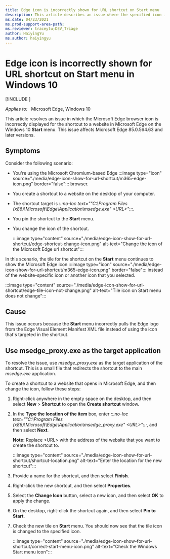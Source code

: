```yaml
---
title: Edge icon is incorrectly shown for URL shortcut on Start menu
description: This article describes an issue where the specified icon isn't shown for the shortcut to a website in Microsoft Edge on the Windows 10 Start menu.
ms.date: 04/23/2021
ms.prod-support-area-path: 
ms.reviewer: traceytu;DEV_Triage
author: HaiyingYu
ms.author: haiyingyu
---
```


# Edge icon is incorrectly shown for URL shortcut on Start menu in Windows 10

[!INCLUDE [](../../includes/browsers-important.md)]

_Applies to:_ &nbsp; Microsoft Edge, Windows 10  

This article resolves an issue in which the Microsoft Edge browser icon is incorrectly displayed for the shortcut to a website in Microsoft Edge on the Windows 10 **Start** menu. This issue affects Microsoft Edge 85.0.564.63 and later versions.

## Symptoms

Consider the following scenario:

- You're using the Microsoft Chromium-based Edge :::image type="icon" source="./media/edge-icon-show-for-url-shortcut/m365-edge-icon.png" border="false"::: browser.
- You create a shortcut to a website on the desktop of your computer.
- The shortcut target is *:::no-loc text="\"C:\\Program Files (x86)\\Microsoft\\Edge\\Application\\msedge.exe\" &lt;URL&gt;":::*.
- You pin the shortcut to the **Start** menu.
- You change the icon of the shortcut.
  
    :::image type="content" source="./media/edge-icon-show-for-url-shortcut/edge-shortcut-change-icon.png" alt-text="Change the icon of the Microsoft Edge url shortcut":::

In this scenario, the tile for the shortcut on the **Start** menu continues to show the Microsoft Edge icon :::image type="icon" source="./media/edge-icon-show-for-url-shortcut/m365-edge-icon.png" border="false"::: instead of the website-specific icon or another icon that you selected.

  :::image type="content" source="./media/edge-icon-show-for-url-shortcut/edge-tile-icon-not-change.png" alt-text="Tile icon on Start menu does not change":::

## Cause

This issue occurs because the **Start** menu incorrectly pulls the Edge logo from the Edge Visual Element Manifest XML file instead of using the icon that's targeted in the shortcut.

## Use msedge_proxy.exe as the target application

To resolve the issue, use *msedge_proxy.exe* as the target application of the shortcut. This is a small file that redirects the shortcut to the main *msedge.exe* application.

To create a shortcut to a website that opens in Microsoft Edge, and then change the icon, follow these steps:

1. Right-click anywhere in the empty space on the desktop, and then select **New** > **Shortcut** to open the **Create shortcut** window.
1. In the **Type the location of the item** box, enter *:::no-loc text="\"C:\\Program Files (x86)\\Microsoft\\Edge\\Application\\msedge_proxy.exe\" &lt;URL&gt;":::*, and then select **Next**.
    
    **Note:** Replace \<URL\> with the address of the website that you want to create the shortcut to.

    :::image type="content" source="./media/edge-icon-show-for-url-shortcut/shortcut-location.png" alt-text="Enter the location for the new shortcut":::

3. Provide a name for the shortcut, and then select **Finish**.
1. Right-click the new shortcut, and then select **Properties**.
1. Select the **Change Icon** button, select a new icon, and then select **OK** to apply the change.
1. On the desktop, right-click the shortcut again, and then select **Pin to Start**.
1. Check the new tile on **Start** menu. You should now see that the tile icon is changed to the specified icon.

    :::image type="content" source="./media/edge-icon-show-for-url-shortcut/correct-start-menu-icon.png" alt-text="Check the Windows Start menu icon":::
